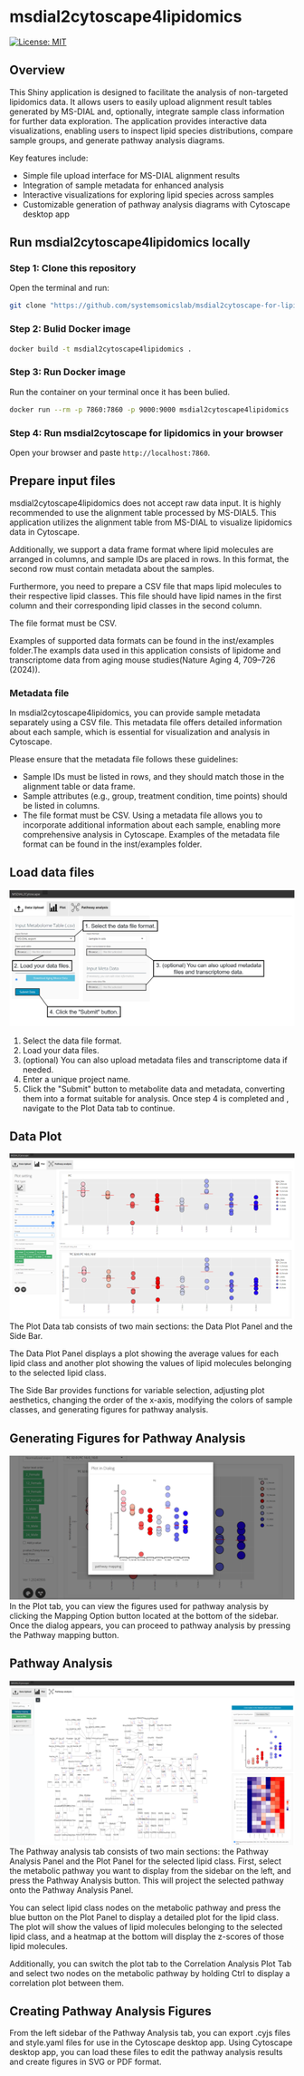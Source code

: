 # msdial2cytoscape4lipidomics

<!-- badges: start -->
[![License: MIT](https://img.shields.io/badge/License-MIT-yellow.svg)](https://opensource.org/licenses/MIT)


<!-- badges: end -->

## Overview

This Shiny application is designed to facilitate the analysis of non-targeted lipidomics data. It allows users to easily upload alignment result tables generated by MS-DIAL and, optionally, integrate sample class information for further data exploration. The application provides interactive data visualizations, enabling users to inspect lipid species distributions, compare sample groups, and generate pathway analysis diagrams.

Key features include:

- Simple file upload interface for MS-DIAL alignment results
- Integration of sample metadata for enhanced analysis
- Interactive visualizations for exploring lipid species across samples
- Customizable generation of pathway analysis diagrams with Cytoscape desktop app



## Run msdial2cytoscape4lipidomics locally

### Step 1: Clone this repository

Open the terminal and run:

``` bash
git clone "https://github.com/systemsomicslab/msdial2cytoscape-for-lipidomics.git"
```

### Step 2: Bulid Docker image

``` bash
docker build -t msdial2cytoscape4lipidomics .
```

### Step 3: Run Docker image

Run the container on your terminal once it has been bulied.

``` bash
docker run --rm -p 7860:7860 -p 9000:9000 msdial2cytoscape4lipidomics
```

### Step 4: Run msdial2cytoscape for lipidomics in your browser

Open your browser and paste `http://localhost:7860`. 

## Prepare input files
msdial2cytoscape4lipidomics does not accept raw data input. It is highly recommended to use the alignment table processed by MS-DIAL5. This application utilizes the alignment table from MS-DIAL to visualize lipidomics data in Cytoscape.

Additionally, we support a data frame format where lipid molecules are arranged in columns, and sample IDs are placed in rows. In this format, the second row must contain metadata about the samples. 

Furthermore, you need to prepare a CSV file that maps lipid molecules to their respective lipid classes. This file should have lipid names in the first column and their corresponding lipid classes in the second column. 

The file format must be CSV.

Examples of supported data formats can be found in the inst/examples folder.The exampls data used in this application consists of lipidome and transcriptome data from aging mouse studies(Nature Aging 4, 709–726 (2024)).

### Metadata file
In msdial2cytoscape4lipidomics, you can provide sample metadata separately using a CSV file. This metadata file offers detailed information about each sample, which is essential for visualization and analysis in Cytoscape.

Please ensure that the metadata file follows these guidelines:

- Sample IDs must be listed in rows, and they should match those in the alignment table or data frame.
- Sample attributes (e.g., group, treatment condition, time points) should be listed in columns.
- The file format must be CSV.
Using a metadata file allows you to incorporate additional information about each sample, enabling more comprehensive analysis in Cytoscape. Examples of the metadata file format can be found in the inst/examples folder.

## Load data files
![Data upload](inst/www/DataUpload.png?raw=true "Data upload")
1. Select the data file format.
2. Load your data files.
3. (optional) You can also upload metadata files and transcriptome data if needed.
4. Enter a unique project name.
5. Click the "Submit" button to metabolite data and metadata, converting them into a format suitable for analysis.
Once step 4 is completed and , navigate to the Plot Data tab to continue.

## Data Plot
![Data plot](inst/www/DataPlot.png?raw=true "Data plot")
The Plot Data tab consists of two main sections: the Data Plot Panel and the Side Bar.

The Data Plot Panel displays a plot showing the average values for each lipid class and another plot showing the values of lipid molecules belonging to the selected lipid class.
 
The Side Bar provides functions for variable selection, adjusting plot aesthetics, changing the order of the x-axis, modifying the colors of sample classes, and generating figures for pathway analysis. 

## Generating Figures for Pathway Analysis
![Plot dialog](inst/www/PlotDialog.png?raw=true "Plot dialog")
In the Plot tab, you can view the figures used for pathway analysis by clicking the Mapping Option button located at the bottom of the sidebar. Once the dialog appears, you can proceed to pathway analysis by pressing the Pathway mapping button.

## Pathway Analysis
![Patheay analysis](inst/www/PathwayAnalysis.png?raw=true "Pathway analysis")
The Pathway analysis tab consists of two main sections: the Pathway Analysis Panel and the Plot Panel for the selected lipid class. 
First, select the metabolic pathway you want to display from the sidebar on the left, and press the Pathway Analysis button. This will project the selected pathway onto the Pathway Analysis Panel.

You can select lipid class nodes on the metabolic pathway and press the blue button on the Plot Panel to display a detailed plot for the lipid class. The plot will show the values of lipid molecules belonging to the selected lipid class, and a heatmap at the bottom will display the z-scores of those lipid molecules.

Additionally, you can switch the plot tab to the Correlation Analysis Plot Tab and select two nodes on the metabolic pathway by holding Ctrl to display a correlation plot between them.

## Creating Pathway Analysis Figures
From the left sidebar of the Pathway Analysis tab, you can export .cyjs files and style.yaml files for use in the Cytoscape desktop app. Using Cytoscape desktop app, you can load these files to edit the pathway analysis results and create figures in SVG or PDF format.
